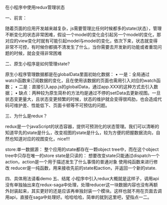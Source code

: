 在小程序中使用redux管理状态

一、前言：

随着页面的应用开发越来越复杂，js需要管理比任何时候都多的state(状态），管理不断变化的状态非常困难，假设一个model的变化会引起另一个model的变化，那对应的view变化时就有可能引起model与model的变化，依次下来，状态就变得非常不可控，有时候你都搞不清发生了什么，当你需要去开发新的功能或者重现问题的时候，就会变得非常困难

二、原生小程序是如何管理state?

原生小程序管理数据都是在globalData里面初始化数据：
• 一是：全局通过watch函数来订阅数据的变化，且在使用该数据的页面也需用引入对应的watch函数；
• 二是：直接引入app.js的globalData，通过app.XXX的这种方式去引入数据；
• 缺点：两种较为原生简朴的方法均是通过不停的setData去更新视图。一旦状态变更量大，且状态变更频繁的时候，状态的维护就会变得很鸡肋，也会造成代码可维护差、性能低下、页面卡顿等不可预估的问题。

三、为什么是redux？

redux是一个javaScript的状态容器，提供可预测化的状态管理。我们可以清晰的知道早先的state是什么，改变视图的state是什么，较为方便的把握数据流向，自然也知道对应的视图变化，nice!!!

store:单一数据源：
整个应用的state都存在一颗object tree中，而在这个object tree中只存在唯一的store
state是只读的：
想要改变state只能通过dispatch一个action，action是一个用于描述发生了什么事情的普通对象
使用纯函数来进行修改
reducer是一纯函数，用来接收先前的state和action，并返回一个新的state.

四、具体用法请看demo
五、结尾
小程序中引入redux大概就是这样子，调用api没有单独抽出来在redux-saga中处理，处理reducer这一块数据内容也没有再额外封装起来，其实更好的还是应该再单独封装一个模块。这样也就不用在页面去调用api，直接在saga中处理好。哈哈哈哈，简单的就到这里吧，望指点一二。

